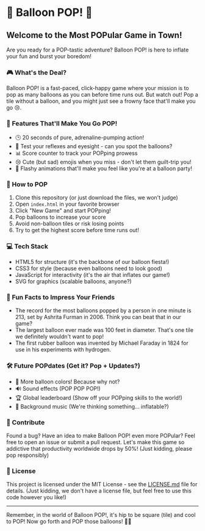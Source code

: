 # 🎈 Balloon POP! 🎈

## Welcome to the Most POPular Game in Town! 

Are you ready for a POP-tastic adventure? Balloon POP! is here to inflate your fun and burst your boredom!

### 🎮 What's the Deal?

Balloon POP! is a fast-paced, click-happy game where your mission is to pop as many balloons as you can before time runs out. But watch out! Pop a tile without a balloon, and you might just see a frowny face that'll make you go 😢.

### 🚀 Features That'll Make You Go POP!

- 🕒 20 seconds of pure, adrenaline-pumping action!
- 🎯 Test your reflexes and eyesight - can you spot the balloons?
- 📊 Score counter to track your POPping prowess
- 😢 Cute (but sad) emojis when you miss - don't let them guilt-trip you!
- 🎉 Flashy animations that'll make you feel like you're at a balloon party!

### 🎈 How to POP

1. Clone this repository (or just download the files, we won't judge)
2. Open `index.html` in your favorite browser
3. Click "New Game" and start POPping!
4. Pop balloons to increase your score
5. Avoid non-balloon tiles or risk losing points
6. Try to get the highest score before time runs out!

### 💻 Tech Stack

- HTML5 for structure (it's the backbone of our balloon fiesta!)
- CSS3 for style (because even balloons need to look good)
- JavaScript for interactivity (it's the air that inflates our game!)
- SVG for graphics (scalable balloons, anyone?)

### 🧠 Fun Facts to Impress Your Friends

- The record for the most balloons popped by a person in one minute is 213, set by Ashrita Furman in 2006. Think you can beat that in our game?
- The largest balloon ever made was 100 feet in diameter. That's one tile we definitely wouldn't want to pop!
- The first rubber balloon was invented by Michael Faraday in 1824 for use in his experiments with hydrogen.

### 🛠️ Future POPdates (Get it? Pop + Updates?)

- 🌈 More balloon colors! Because why not?
- 🔊 Sound effects (POP POP POP!)
- 🏆 Global leaderboard (Show off your POPping skills to the world!)
- 🎵 Background music (We're thinking something... inflatable?)

### 👥 Contribute

Found a bug? Have an idea to make Balloon POP! even more POPular? Feel free to open an issue or submit a pull request. Let's make this game so addictive that productivity worldwide drops by 50%! (Just kidding, please pop responsibly)

### 📜 License

This project is licensed under the MIT License - see the [LICENSE.md](LICENSE.md) file for details. (Just kidding, we don't have a license file, but feel free to use this code however you like!)

---

Remember, in the world of Balloon POP!, it's hip to be square (tile) and cool to POP! Now go forth and POP those balloons! 🎈💥